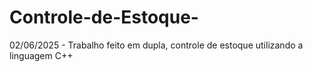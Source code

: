 # Controle-de-Estoque-
02/06/2025 - Trabalho feito em dupla, controle de estoque utilizando a linguagem C++ 
